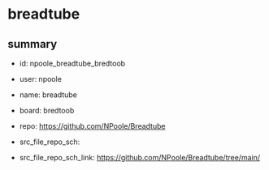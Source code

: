 # breadtube
 
## summary 
* id: npoole_breadtube_bredtoob
* user: npoole
* name: breadtube
* board: bredtoob
* repo: https://github.com/NPoole/Breadtube



* src_file_repo_sch: 
* src_file_repo_sch_link: https://github.com/NPoole/Breadtube/tree/main/




